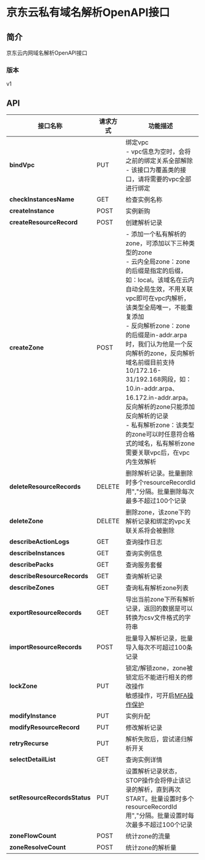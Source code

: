 # 京东云私有域名解析OpenAPI接口


## 简介
京东云内网域名解析OpenAPI接口


### 版本
v1


## API
|接口名称|请求方式|功能描述|
|---|---|---|
|**bindVpc**|PUT|绑定vpc<br>- vpc信息为空时，会将之前的绑定关系全部解除<br>- 该接口为覆盖类的接口，请将需要的vpc全部进行绑定<br>|
|**checkInstancesName**|GET|检查实例名称|
|**createInstance**|POST|实例新购<br>|
|**createResourceRecord**|POST|创建解析记录<br>|
|**createZone**|POST|- 添加一个私有解析的zone，可添加以下三种类型的zone<br>- 云内全局zone：zone的后缀是指定的后缀，如：local。该域名在云内自动全局生效，不用关联vpc即可在vpc内解析，该类型全局唯一，不能重复添加<br>- 反向解析zone：zone的后缀是in-addr.arpa时，我们认为他是一个反向解析的zone，反向解析域名前缀目前支持10/172.16-31/192.168网段，如：10.in-addr.arpa、16.172.in-addr.arpa。反向解析的zone只能添加反向解析的记录<br>- 私有解析zone：该类型的zone可以时任意符合格式的域名，私有解析zone需要关联vpc后，在vpc内生效解析<br>|
|**deleteResourceRecords**|DELETE|删除解析记录。批量删除时多个resourceRecordId用","分隔。批量删除每次最多不超过100个记录<br>|
|**deleteZone**|DELETE|删除zone，该zone下的解析记录和绑定的vpc关联关系将会被删除<br>|
|**describeActionLogs**|GET|查询操作日志<br>|
|**describeInstances**|GET|查询实例信息<br>|
|**describePacks**|GET|查询服务套餐<br>|
|**describeResourceRecords**|GET|查询解析记录<br>|
|**describeZones**|GET|查询私有解析zone列表<br>|
|**exportResourceRecords**|GET|导出当前zone下所有解析记录，返回的数据是可以转换为csv文件格式的字符串<br>|
|**importResourceRecords**|POST|批量导入解析记录，批量导入每次不可超过100条记录<br>|
|**lockZone**|PUT|锁定/解锁zone，zone被锁定后不能进行相关的修改操作<br>敏感操作，可开启<a href="https://docs.jdcloud.com/cn/security-operation-protection/operation-protection">MFA操作保护</a>|
|**modifyInstance**|PUT|实例升配<br>|
|**modifyResourceRecord**|PUT|修改解析记录<br>|
|**retryRecurse**|PUT|解析失败后，尝试递归解析开关<br>|
|**selectDetailList**|GET|查询实例详情|
|**setResourceRecordsStatus**|PUT|设置解析记录状态，STOP操作会将停止该记录的解析，直到再次START。批量设置时多个resourceRecordId用","分隔。批量设置时每次最多不超过100个记录<br>|
|**zoneFlowCount**|POST|统计zone的流量<br>|
|**zoneResolveCount**|POST|统计zone的解析量<br>|
